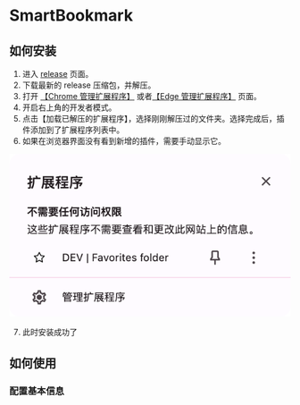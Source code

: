 # SmartBookmark

## 如何安装

1. 进入 [release](https://github.com/targeral/favorites-folder/releases) 页面。
2. 下载最新的 release 压缩包，并解压。
3. 打开 [【Chrome 管理扩展程序】](chrome://extensions/) 或者[【Edge 管理扩展程序】](edge://extensions/) 页面。
4. 开启右上角的开发者模式。
5. 点击【加载已解压的扩展程序】，选择刚刚解压过的文件夹。选择完成后，插件添加到了扩展程序列表中。
6. 如果在浏览器界面没有看到新增的插件，需要手动显示它。

![](./doc/img/show.png)

7. 此时安装成功了

## 如何使用

### 配置基本信息

